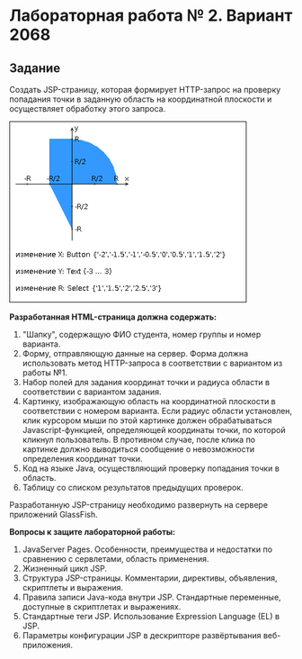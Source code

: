 # Лабораторная работа № 2. Вариант 2068

## Задание 
Создать JSP-страницу, которая формирует HTTP-запрос на проверку попадания точки в заданную область на координатной плоскости и осуществляет обработку этого запроса.

![](areas.png)

**Разработанная HTML-страница должна содержать:**

1. "Шапку", содержащую ФИО студента, номер группы и номер варианта.
2. Форму, отправляющую данные на сервер. Форма должна использовать метод HTTP-запроса в соответствии с вариантом из работы №1.
3. Набор полей для задания координат точки и радиуса области в соответствии с вариантом задания.
4. Картинку, изображающую область на координатной плоскости в соответствии с номером варианта. Если радиус области установлен, клик курсором мыши по этой картинке должен обрабатываться Javascript-функцией, определяющей координаты точки, по которой кликнул пользователь. В противном случае, после клика по картинке должно выводиться сообщение о невозможности определения координат точки.
5. Код на языке Java, осуществляющий проверку попадания точки в область.
6. Таблицу со списком результатов предыдущих проверок.

Разработанную JSP-страницу необходимо развернуть на сервере приложений GlassFish.

**Вопросы к защите лабораторной работы:**

1. JavaServer Pages. Особенности, преимущества и недостатки по сравнению с сервлетами, область применения.
2. Жизненный цикл JSP.
3. Структура JSP-страницы. Комментарии, директивы, объявления, скриптлеты и выражения.
4. Правила записи Java-кода внутри JSP. Стандартные переменные, доступные в скриптлетах и выражениях.
5. Стандартные теги JSP. Использование Expression Language (EL) в JSP.
6. Параметры конфигурации JSP в дескрипторе развёртывания веб-приложения.